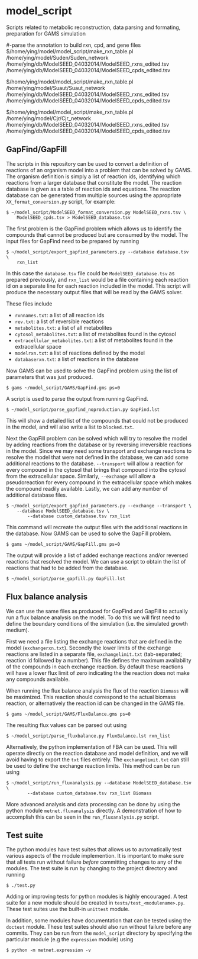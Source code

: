 model_script
=================

Scripts related to metabolic reconstruction, data parsing and formating, preparation for GAMS simulation

#-parse the annotation to build rxn, cpd, and gene files
$/home/ying/model/model_script/make_rxn_table.pl /home/ying/model/Suden/Suden_network /home/ying/db/ModelSEED_04032014/ModelSEED_rxns_edited.tsv /home/ying/db/ModelSEED_04032014/ModelSEED_cpds_edited.tsv

$/home/ying/model/model_script/make_rxn_table.pl /home/ying/model/Suaut/Suaut_network /home/ying/db/ModelSEED_04032014/ModelSEED_rxns_edited.tsv /home/ying/db/ModelSEED_04032014/ModelSEED_cpds_edited.tsv

$/home/ying/model/model_script/make_rxn_table.pl /home/ying/model/Cjr/Cjr_network /home/ying/db/ModelSEED_04032014/ModelSEED_rxns_edited.tsv /home/ying/db/ModelSEED_04032014/ModelSEED_cpds_edited.tsv

GapFind/GapFill
---------------

The scripts in this repository can be used to convert a definition of reactions
of an organism model into a problem that can be solved by GAMS. The organism
definition is simply a list of reaction ids, identifying which reactions from
a larger database that constitute the model. The reaction database is given as
a table of reaction ids and equations. The reaction database can be generated
from multiple sources using the appropriate `XX_format_conversion.py` script,
for example:

``` shell
$ ~/model_script/ModelSEED_format_conversion.py ModelSEED_rxns.tsv \
	ModelSEED_cpds.tsv > ModelSEED_database.tsv
```

The first problem is the GapFind problem which allows us to identify the compounds
that cannot be produced but are consumed by the model. The input files for GapFind
need to be prepared by running

``` shell
$ ~/model_script/export_gapfind_parameters.py --database database.tsv \
	rxn_list
```

In this case the `database.tsv` file could be `ModelSEED_database.tsv` as
prepared previously, and `rxn_list` would be a file containing each reaction id
on a separate line for each reaction included in the model. This script will
produce the necessary output files that will be read by the GAMS solver.

These files include

* `rxnnames.txt`: a list of all reaction ids
* `rev.txt`: a list of reversible reactions
* `metabolites.txt`: a list of all metabolites
* `cytosol_metabolites.txt`: a list of metabolites found in the cytosol
* `extracellular_metabolites.txt`: a list of metabolites found in the extracellular space
* `modelrxn.txt`: a list of reactions defined by the model
* `databaserxn.txt`: a list of reactions in the database

Now GAMS can be used to solve the GapFind problem using the list of parameters
that was just produced.

``` shell
$ gams ~/model_script/GAMS/GapFind.gms ps=0
```

A script is used to parse the output from running GapFind.

``` shell
$ ~/model_script/parse_gapfind_noproduction.py GapFind.lst
```

This will show a detailed list of the compounds that could not be produced in
the model, and will also write a list to `blocked.txt`.

Next the GapFill problem can be solved which will try to resolve the model
by adding reactions from the database or by reversing irreversible reactions
in the model. Since we may need some transport and exchange reactions to resolve
the model that were not defined in the database, we can add some additional
reactions to the database. `--transport` will allow a reaction for every
compound in the cytosol that brings that compound into the cytosol from the
extracellular space. Similarly, `--exchange` will allow a pseudoreaction for
every compound in the extracellular space which makes the compound readily
available. Lastly, we can add any number of additional database files.

``` shell
$ ~/model_script/export_gapfind_parameters.py --exchange --transport \
	--database ModelSEED_database.tsv \
        --database custom_database.tsv rxn_list
```

This command will recreate the output files with the additional reactions
in the database. Now GAMS can be used to solve the GapFill problem.

``` shell
$ gams ~/model_script/GAMS/GapFill.gms ps=0
```

The output will provide a list of added exchange reactions and/or reversed
reactions that resolved the model. We can use a script to obtain the list
of reactions that had to be added from the database.

``` shell
$ ~/model_script/parse_gapfill.py GapFill.lst
```

Flux balance analysis
---------------------

We can use the same files as produced for GapFind and GapFill to actually run
a flux balance analysis on the model. To do this we will first need to define
the boundary conditions of the simulation (i.e. the simulated growth medium).

First we need a file listing the exchange reactions that are defined in the
model (`exchangerxn.txt`). Secondly the lower limits of the exchange reactions
are listed in a separate file, `exchangelimit.txt` (tab-separated; reaction id
followed by a number). This file defines the maximum availability of the
compounds in each exchange reaction. By default these reactions will have a
lower flux limit of zero indicating the the reaction does not make any
compounds available.

When running the flux balance analysis the flux of the reaction `Biomass`
will be maximized. This reaction should correspond to the actual biomass
reaction, or alternatively the reaction id can be changed in the GAMS file.

``` shell
$ gams ~/model_script/GAMS/FluxBalance.gms ps=0
```

The resulting flux values can be parsed out using

``` shell
$ ~/model_script/parse_fluxbalance.py FluxBalance.lst rxn_list
```

Alternatively, the python implementation of FBA can be used. This will operate
directly on the reaction database and model definition, and we will avoid
having to export the `txt` files entirely. The `exchangelimit.txt` can still be
used to define the exchange reaction limits. This method can be run using

``` shell
$ ~/model_script/run_fluxanalysis.py --database ModelSEED_database.tsv \
        --database custom_database.tsv rxn_list Biomass
```

More advanced analysis and data processing can be done by using the python
module `metnet.fluxanalysis` directly. A demonstration of how to accomplish
this can be seen in the `run_fluxanalysis.py` script.

Test suite
----------

The python modules have test suites that allows us to automatically test various
aspects of the module implemention. It is important to make sure that all tests
run without failure _before_ committing changes to any of the modules. The test
suite is run by changing to the project directory and running

``` shell
$ ./test.py
```

Adding or improving tests for python modules is highly encouraged. A test suite for
a new module should be created in `tests/test_<modulename>.py`. These test suites
use the built-in `unittest` module.

In addition, some modules have documentation that can be tested using the `doctest`
module. These test suites should also run without failure before any commits. They
can be run from the `model_script` directory by specifying the particular module
(e.g the `expression` module) using

``` shell
$ python -m metnet.expression -v
```
